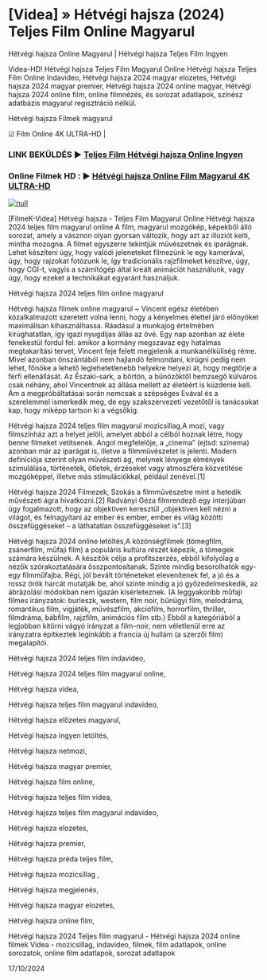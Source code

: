 # [Videa] » Hétvégi hajsza (2024) Teljes Film Online Magyarul

Hétvégi hajsza Online Magyarul | Hétvégi hajsza Teljes Film Ingyen

Videa-HD! Hétvégi hajsza Teljes Film Magyarul Online Hétvégi hajsza Teljes Film Online Indavideo, Hétvégi hajsza 2024 magyar elozetes, Hétvégi hajsza 2024 magyar premier, Hétvégi hajsza 2024 online magyar, Hétvégi hajsza 2024 online film, online filmnézés, és sorozat adatlapok, színész adatbázis magyarul regisztráció nélkül.

Hétvégi hajsza Filmek magyarul

☑ Film Online 4K ULTRA-HD |

### LINK BEKÜLDÉS ▶️ [Teljes Film Hétvégi hajsza Online Ingyen](https://t.co/DfMhasNWmS)

### Online Filmek HD : ▶️ [Hétvégi hajsza Online Film Magyarul 4K ULTRA-HD](https://t.co/DfMhasNWmS)

[![null](https://static.wixstatic.com/media/855a25_043b5abeb4ae4d35ac003198e7fe56ed~mv2.gif)](https://t.co/DfMhasNWmS)

[FilmeK-Videa] Hétvégi hajsza - Teljes Film Magyarul Online Hétvégi hajsza 2024 teljes film magyarul online A film, magyarul mozgókép, képekből álló sorozat, amely a vásznon olyan gyorsan változik, hogy azt az illúziót kelti, mintha mozogna. A filmet egyszerre tekintjük művészetnek és iparágnak. Lehet készíteni úgy, hogy valódi jeleneteket filmezünk le egy kamerával, úgy, hogy rajzokat fotózunk le, így tradicionális rajzfilmeket készítve, úgy, hogy CGI-t, vagyis a számítógép által kreált animációt használunk, vagy úgy, hogy ezeket a technikákat egyaránt használjuk.

Hétvégi hajsza 2024 teljes film online magyarul

Hétvégi hajsza filmek online magyarul ~ Vincent egész életében közalkalmazott szeretett volna lenni, hogy a kényelmes élettel járó előnyöket maximálisan kihasználhassa. Ráadásul a munkajog értelmében kirúghatatlan, így igazi nyugdíjas állás az övé. Egy nap azonban az élete fenekestül fordul fel: amikor a kormány megszavaz egy hatalmas megtakarítási tervet, Vincent feje felett megjelenik a munkanélküliség réme. Mivel azonban önszántából nem hajlandó felmondani, kirúgni pedig nem lehet, főnöke a lehető leglehetetlenebb helyekre helyezi át, hogy megtörje a férfi ellenállását. Az Északi-sark, a börtön, a bűnözőktől hemzsegő külváros csak néhány, ahol Vincentnek az állása mellett az életéért is küzdenie kell. Ám a megpróbáltatásai során nemcsak a szépséges Evával és a szerelemmel ismerkedik meg, de egy szakszervezeti vezetőtől is tanácsokat kap, hogy miképp tartson ki a végsőkig.

Hétvégi hajsza 2024 teljes film magyarul mozicsillag,A mozi, vagy filmszínház azt a helyet jelöli, amelyet abból a célból hoznak létre, hogy benne filmeket vetítsenek. Angol megfelelője, a „cinema” (ejtsd: szinema) azonban már az iparágat is, illetve a filmművészetet is jelenti. Modern definíciója szerint olyan művészeti ág, melynek lényege élmények szimulálása, történetek, ötletek, érzéseket vagy atmoszféra közvetítése mozgóképpel, illetve más stimulációkkal, például zenével.[1]

Hétvégi hajsza 2024 Filmezek, Szokás a filmművészetre mint a hetedik művészeti ágra hivatkozni.[2] Radványi Géza filmrendező egy interjúban úgy fogalmazott, hogy az objektíven keresztül „objektíven kell nézni a világot, és felnagyítani az ember és ember, ember és világ közötti összefüggéseket – a láthatatlan összefüggéseket is”.[3]

Hétvégi hajsza 2024 online letöltés,A közönségfilmek (tömegfilm, zsánerfilm, műfaji film) a populáris kultúra részét képezik, a tömegek számára készülnek. A készítők célja a profitszerzés, ebből kifolyólag a nézők szórakoztatására összpontosítanak. Szinte mindig besorolhatók egy-egy filmműfajba. Régi, jól bevált történeteket elevenítenek fel, a jó és a rossz örök harcát mutatják be, ahol szinte mindig a jó győzedelmeskedik, az ábrázolási módokban nem igazán kísérleteznek. (A leggyakoribb műfaji filmes irányzatok: burleszk, western, film noir, bűnügyi film, melodráma, romantikus film, vígjáték, művészfilm, akciófilm, horrorfilm, thriller, filmdráma, bábfilm, rajzfilm, animációs film stb.) Ebből a kategóriából a legjobban kitörni vágyó irányzat a film-noir, nem véletlenül erre az irányzatra építkeztek leginkább a francia új hullám (a szerzői film) megalapítói.

Hétvégi hajsza 2024 teljes film indavideo,

Hétvégi hajsza 2024 teljes film magyarul online,

Hétvégi hajsza videa,

Hétvégi hajsza teljes film magyarul indavideo,

Hétvégi hajsza előzetes magyarul,

Hétvégi hajsza ingyen letöltés,

Hétvégi hajsza netmozi,

Hétvégi hajsza magyar premier,

Hétvégi hajsza film online,

Hétvégi hajsza teljes film videa,

Hétvégi hajsza teljes film magyarul indavideo,

Hétvégi hajsza elozetes,

Hétvégi hajsza premier,

Hétvégi hajsza préda teljes film,

Hétvégi hajsza mozicsillag ,

Hétvégi hajsza megjelenés,

Hétvégi hajsza magyar elozetes,

Hétvégi hajsza online film,

Hétvégi hajsza 2024 Teljes film magyarul - Hétvégi hajsza 2024 online filmek Videa - mozicsillag, indavideo, filmek, film adatlapok, online sorozatok, online film adatlapok, sorozat adatlapok

17/10/2024
